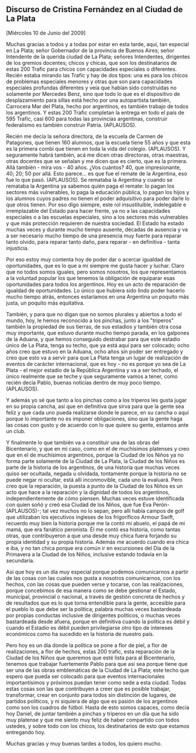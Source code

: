 Discurso de Cristina Fernández en al Ciudad de La Plata
-------------------------------------------------------

[Miércoles 10 de Junio del 2009]

Muchas gracias a todos y a todas por estar en esta tarde, aquí, tan
especial en La Plata; señor Gobernador de la provincia de Buenos Aires;
señor Intendente de la querida ciudad de La Plata; señores Intendentes,
dirigentes de los gremios docentes; chicos y chicas, que son los
destinatarios de estas 200 Trafic para chicos con capacidades especiales
o diferentes. Recién estaba mirando las Trafic y hay de dos tipos: una
es para los chicos de problemas especiales menores y otras que son para
capacidades especiales profundas diferentes y veía que habían sido
construidas no solamente por Mercedes Benz, sino que todo lo que es el
dispositivo de desplazamiento para sillas está hecho por una
autopartista también, Carrocera Mar del Plata, hecho por argentinos, es
también trabajo de todos los argentinos. Y estas 200 Trafic completan la
entrega en todo el país de 595 Trafic, casi 600 para todas las
provincias argentinas, construir federalismo es también construir
Patria. (APLAUSOS).

Recién me decía la señora directora, de la escuela de Carmen de
Patagones, que tienen 160 alumnos, que la escuela tiene 55 años y que
esta es la primera combi que tienen en toda la vida del colegio.
(APLAUSOS). Y seguramente habrá también, acá me dicen otras directoras,
otras maestras, otras docentes que se señalan y me dicen que es cierto,
que es la primera. Allá también - mira vos - 40 años. ¿Vos cuántos? 40,
que impresionante, 40; 20; 50 por allá. Esto parece... es que fue el
remate de la Argentina, eso fue lo que pasó. (APLAUSOS). Se remataba la
Argentina y cuando se remataba la Argentina ya sabemos quién paga el
remate: lo pagan los sectores más vulnerables, lo paga la educación
pública, lo pagan los hijos y los alumnos cuyos padres no tienen el
poder adquisitivo para poder darle lo que otros tienen. Por eso digo
siempre, este rol insustituible, indelegable e irremplazable del Estado
para hacer frente, ya no a las capacidades especiales o a las escuelas
especiales, sino a los sectores más vulnerables y que más protección
requieren de nuestra sociedad. El Estado ha estado muchas veces y
durante mucho tiempo ausente, décadas de ausencia y va a ser necesario
mucho tiempo de una presencia muy fuerte para reparar tanto olvido, para
reparar tanto daño, para reparar - en definitiva - tanta injusticia.

Por eso estoy muy contenta hoy de poder dar o acercar igualdad de
oportunidades, que es lo que a mí siempre me gusta hacer y luchar. Claro
que no todos somos iguales, pero somos nosotros, los que representamos a
la voluntad popular los que tenemos la obligación de equiparar esas
oportunidades para todos los argentinos. Hoy es un acto de reparación de
igualdad de oportunidades. Lo único que hubiera sido lindo poder hacerlo
mucho tiempo atrás, entonces estaríamos en una Argentina un poquito más
justa, un poquito más equitativa.

También, y para que no digan que no somos plurales y abiertos a todo el
mundo, hoy, le hemos reconocido a los pinchas, junto a los "triperos"
también la propiedad de sus tierras, de sus estadios y también otra cosa
muy importante, que estuvo durante mucho tiempo parada, en los galpones
de la Aduana, y que hemos conseguido destrabar para que este estadio
único de La Plata, tenga su techo, que ya está aquí para ser colocado;
ocho años creo que estuvo en la Aduana, ocho años sin poder ser
entregado y creo que esto va a servir para que La Plata tenga un lugar
de realización de eventos de carácter internacional, que es hoy - no es
porque yo sea de La Plata - el mejor estadio de la República Argentina y
va a ser techado, el único realmente que se teche y que seguramente
vamos a tener, como recién decía Pablo, buenas noticias dentro de muy
poco tiempo. (APLAUSOS).

Y además yo sé que tanto a los pinchas como a los triperos les gusta
jugar en su propia cancha, así que en definitiva que sirva para que la
gente sea feliz y que cada uno pueda realizarse donde le parece, en su
cancha o aquí porque lo importante no es imponer obligaciones, sino que
la gente haga las cosas con gusto y de acuerdo con lo que quiere su
gente, estamos ante un club.

Y finalmente lo que también va a constituir una de las obras del
Bicentenario, y que en mi caso, como en el de muchísimos platenses y
creo que en el de muchísimos argentinos, porque la Ciudad de los Niños
ya no forma parte solamente de la Ciudad de La Plata, la Ciudad de los
Niños es parte de la historia de los argentinos, de una historia que
muchas veces quiso ser ocultada, negada u olvidada, tontamente porque la
historia no se puede negar ni ocultar, está allí inconmovible, cada uno
la evaluará. Pero creo que la reparación, la puesta a punto de la Ciudad
de los Niños es un acto que hace a la reparación y la dignidad de todos
los argentinos, independientemente de cómo piensen. Muchas veces estuve
identificada con quien soñó y creó esa Ciudad de los Niños, que fue Eva
Perón-(APLAUSOS)-; tal vez muchos no lo sepan, pero allí había campos de
golf que utilizaban los ejecutivos ingleses de los frigoríficos Armour
Swift, recuerdo muy bien la historia porque me la contó mi abuelo, el
papá de mi mamá, que era fanático peronista. Él me contó esa historia,
como tantas otras, que contribuyeron a que una desde muy chica fuera
forjando su propia identidad y su propia historia. Además me acuerdo
cuando era chica e iba, y no tan chica porque era común ir en
excursiones del Día de la Primavera a la Ciudad de los Niños, inclusive
estando todavía en la secundaria.

Así que hoy es un día muy especial porque podemos comunicarnos a partir
de las cosas con las cuales nos gusta a nosotros comunicarnos, con los
hechos, con las cosas que pueden verse y tocarse, con las realizaciones,
porque concebimos de esa manera como se debe gestionar el Estado,
municipal, provincial o nacional, a través de gestión concreta de hechos
y de resultados que es lo que torna entendible para la gente, accesible
para el pueblo lo que debe ser la política; palabra muchas veces
bastardeada por propias conductas inclusive de dirigentes políticos, o
muchas veces bastardeada desde afuera, porque en definitiva cuando la
política es débil y cuando el Estadio es débil pueden privilegiarse otro
tipo de intereses económicos como ha sucedido en la historia de nuestro
país.

Pero hoy es un día donde la política se pone a flor de piel, a flor de
realizaciones, a flor de hechos, estas 200 trafic, esta reparación de la
Ciudad de los Niños que queremos que esté lista para al Bicentenario,
tenemos que trabajar fuertemente Pablo para que así sea porque tiene que
ser una de las obras emblemáticas de la Ciudad de La Plata; este techo
que espero que pueda ser colocado para que eventos internacionales
importantísimos y próximos puedan tener como sede a esta ciudad. Todas
estas cosas son las que contribuyen a creer que es posible trabajar,
transformar, crear en conjunto para todos sin distinción de lugares, de
partidos políticos, y ni siquiera de algo que es pasión de los
argentinos como son los cuadros de fútbol. Hasta de esto somos capaces,
como decía hoy Daniel, de juntar también a pinchas y triperos en un día
que ha sido muy platense y que me siento muy feliz de haber compartido
con todos ustedes, y sobre todo con los chicos, los destinatarios de
esto que estamos entregando hoy.

Muchas gracias y muy buenas tardes a todos, los quiero mucho.

 

 
